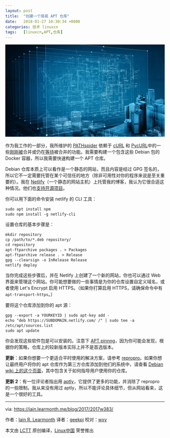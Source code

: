 ```yaml
---
layout: post
title:	"创建一个简易 APT 仓库"
date:	2018-01-27 10:30:34 +0800 
categories:	技术 linuxcn 
tags:	[linuxcn,APT,仓库]
---
```



![](/Asserts/Images/album/201801/27/103014y5f5jtxx6krvj76r.jpg)


作为我工作的一部分，我所维护的 [PATHspider](https://pathspider.net) 依赖于 [cURL](http://curl.haxx.se/) 和 [PycURL](http://pycurl.io/)中的一些[刚刚](https://github.com/pycurl/pycurl/pull/456)[被](https://github.com/pycurl/pycurl/pull/458)合并或仍在[等待](https://github.com/curl/curl/pull/1847)被合并的功能。我需要构建一个包含这些 Debian 包的 Docker 容器，所以我需要快速构建一个 APT 仓库。


Debian 仓库本质上可以看作是一个静态的网站，而且内容是经过 GPG 签名的，所以它不一定需要托管在某个可信任的地方（除非可用性对你的程序来说是至关重要的）。我在 [Netlify](http://netlify.com/)（一个静态的网站主机）上托管我的博客，我认为它很合适这种情况。他们也[支持开源项目](https://www.netlify.com/open-source/)。


你可以用下面的命令安装 netlify 的 CLI 工具：



```
sudo apt install npm
sudo npm install -g netlify-cli

```

设置仓库的基本步骤是：



```
mkdir repository
cp /path/to/*.deb repository/
cd repository
apt-ftparchive packages . > Packages
apt-ftparchive release . > Release
gpg --clearsign -o InRelease Release
netlify deploy

```

当你完成这些步骤后，并在 Netlify 上创建了一个新的网站，你也可以通过 Web 界面来管理这个网站。你可能想要做的一些事情是为你的仓库设置自定义域名，或者使用 Let's Encrypt 启用 HTTPS。（如果你打算启用 HTTPS，请确保命令中有 `apt-transport-https`。）


要将这个仓库添加到你的 apt 源：



```
gpg --export -a YOURKEYID | sudo apt-key add -
echo "deb https://SUBDOMAIN.netlify.com/ /" | sudo tee -a /etc/apt/sources.list
sudo apt update

```

你会发现这些软件包是可以安装的。注意下 [APT pinnng](https://wiki.debian.org/AptPreferences)，因为你可能会发现，根据你的策略，仓库上的较新版本实际上并不是首选版本。


**更新**：如果你想要一个更适合平时使用的解决方案，请参考 [repropro](https://mirrorer.alioth.debian.org/)。如果你想让最终用户将你的 apt 仓库作为第三方仓库添加到他们的系统中，请查看 [Debian wiki 上的这个页面](https://wiki.debian.org/DebianRepository/UseThirdParty)，其中包含关于如何指导用户使用你的仓库。


**更新 2**：有一位评论者指出用 [aptly](https://www.aptly.info/)，它提供了更多的功能，并消除了 repropro 的一些限制。我从来没有用过 aptly，所以不能评论具体细节，但从网站看来，这是一个很好的工具。




---


via: <https://iain.learmonth.me/blog/2017/2017w383/>


作者：[Iain R. Learmonth](https://iain.learmonth.me) 译者：[geekpi](https://github.com/geekpi) 校对：[wxy](https://github.com/wxy)


本文由 [LCTT](https://github.com/LCTT/TranslateProject) 原创编译，[Linux中国](https://linux.cn/) 荣誉推出
